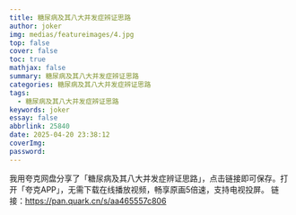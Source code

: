 ```yaml
---
title: 糖尿病及其八大并发症辨证思路
author: joker
img: medias/featureimages/4.jpg
top: false
cover: false
toc: true
mathjax: false
summary: 糖尿病及其八大并发症辨证思路
categories: 糖尿病及其八大并发症辨证思路
tags:
  - 糖尿病及其八大并发症辨证思路
keywords: joker
essay: false
abbrlink: 25840
date: 2025-04-20 23:38:12
coverImg:
password:
---
```


我用夸克网盘分享了「糖尿病及其八大并发症辨证思路」，点击链接即可保存。打开「夸克APP」，无需下载在线播放视频，畅享原画5倍速，支持电视投屏。
链接：https://pan.quark.cn/s/aa465557c806
